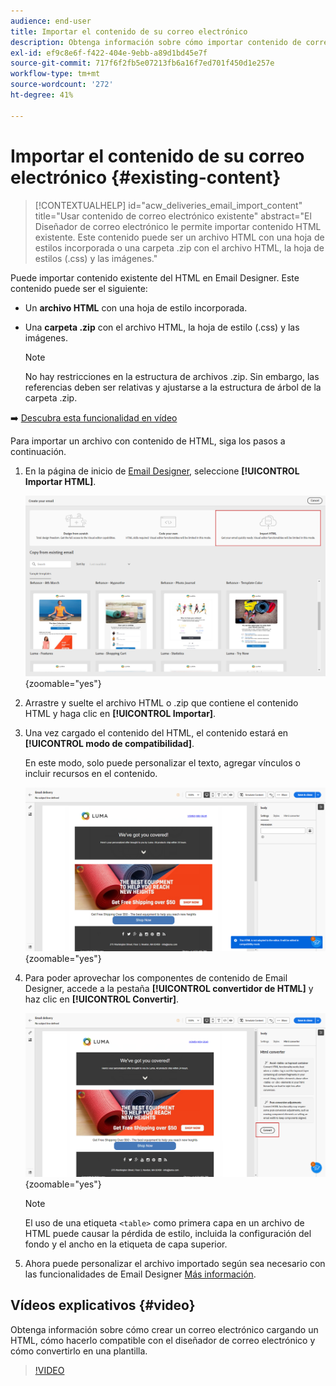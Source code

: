 ```yaml
---
audience: end-user
title: Importar el contenido de su correo electrónico
description: Obtenga información sobre cómo importar contenido de correo electrónico
exl-id: ef9c8e6f-f422-404e-9ebb-a89d1bd45e7f
source-git-commit: 717f6f2fb5e07213fb6a16f7ed701f450d1e257e
workflow-type: tm+mt
source-wordcount: '272'
ht-degree: 41%

---
```


# Importar el contenido de su correo electrónico {#existing-content}

>[!CONTEXTUALHELP]
>id="acw_deliveries_email_import_content"
>title="Usar contenido de correo electrónico existente"
>abstract="El Diseñador de correo electrónico le permite importar contenido HTML existente. Este contenido puede ser un archivo HTML con una hoja de estilos incorporada o una carpeta .zip con el archivo HTML, la hoja de estilos (.css) y las imágenes."

Puede importar contenido existente del HTML en Email Designer. Este contenido puede ser el siguiente:

* Un **archivo HTML** con una hoja de estilo incorporada.
* Una **carpeta .zip** con el archivo HTML, la hoja de estilo (.css) y las imágenes.

  >[!NOTE]
  >
  >No hay restricciones en la estructura de archivos .zip. Sin embargo, las referencias deben ser relativas y ajustarse a la estructura de árbol de la carpeta .zip.

➡️ [Descubra esta funcionalidad en vídeo](#video)

Para importar un archivo con contenido de HTML, siga los pasos a continuación.

1. En la página de inicio de [Email Designer](get-started-email-designer.md), seleccione **[!UICONTROL Importar HTML]**.

   ![](assets/html-import.png){zoomable="yes"}

1. Arrastre y suelte el archivo HTML o .zip que contiene el contenido HTML y haga clic en **[!UICONTROL Importar]**.

1. Una vez cargado el contenido del HTML, el contenido estará en **[!UICONTROL modo de compatibilidad]**.

   En este modo, solo puede personalizar el texto, agregar vínculos o incluir recursos en el contenido.

   ![](assets/html-imported.png){zoomable="yes"}

1. Para poder aprovechar los componentes de contenido de Email Designer, accede a la pestaña **[!UICONTROL convertidor de HTML]** y haz clic en **[!UICONTROL Convertir]**.

   ![](assets/html-imported-2.png){zoomable="yes"}

   >[!NOTE]
   >
   > El uso de una etiqueta `<table>` como primera capa en un archivo de HTML puede causar la pérdida de estilo, incluida la configuración del fondo y el ancho en la etiqueta de capa superior.

1. Ahora puede personalizar el archivo importado según sea necesario con las funcionalidades de Email Designer [Más información](content-components.md).

## Vídeos explicativos {#video}

Obtenga información sobre cómo crear un correo electrónico cargando un HTML, cómo hacerlo compatible con el diseñador de correo electrónico y cómo convertirlo en una plantilla.

>[!VIDEO](https://video.tv.adobe.com/v/3427633/?quality=12)
